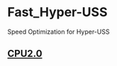 # Fast_Hyper-USS
Speed Optimization for Hyper-USS

## [CPU2.0](https://github.com/moxiaoshao/Fast_Hyper-USS/blob/master/CPU2.0)

